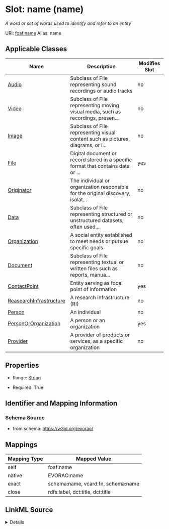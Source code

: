 

# Slot: name (name) 


_A word or set of words used to identify and refer to an entity_





URI: [foaf:name](http://xmlns.com/foaf/0.1/name)
Alias: name

<!-- no inheritance hierarchy -->





## Applicable Classes

| Name | Description | Modifies Slot |
| --- | --- | --- |
| [Audio](Audio.md) | Subclass of File representing sound recordings or audio tracks |  no  |
| [Video](Video.md) | Subclass of File representing moving visual media, such as recordings, presen... |  no  |
| [Image](Image.md) | Subclass of File representing visual content such as pictures, diagrams, or i... |  no  |
| [File](File.md) | Digital document or record stored in a specific format that contains data or ... |  yes  |
| [Originator](Originator.md) | The individual or organization responsible for the original discovery, isolat... |  no  |
| [Data](Data.md) | Subclass of File representing structured or unstructured datasets, often used... |  no  |
| [Organization](Organization.md) | A social entity established to meet needs or pursue specific goals |  no  |
| [Document](Document.md) | Subclass of File representing textual or written files such as reports, manua... |  no  |
| [ContactPoint](ContactPoint.md) | Entity serving as focal point of information |  yes  |
| [ReasearchInfrastructure](ReasearchInfrastructure.md) | A research infrastructure (RI) |  no  |
| [Person](Person.md) | An individual |  no  |
| [PersonOrOrganization](PersonOrOrganization.md) | A person or an organization |  yes  |
| [Provider](Provider.md) | A provider of products or services, as a specific organization |  no  |







## Properties

* Range: [String](String.md)

* Required: True





## Identifier and Mapping Information







### Schema Source


* from schema: https://w3id.org/evorao/




## Mappings

| Mapping Type | Mapped Value |
| ---  | ---  |
| self | foaf:name |
| native | EVORAO:name |
| exact | schema:name, vcard:fn, schema:name |
| close | rdfs:label, dct:title, dct:title |




## LinkML Source

<details>
```yaml
name: name
description: A word or set of words used to identify and refer to an entity
title: name
from_schema: https://w3id.org/evorao/
exact_mappings:
- schema:name
- vcard:fn
- schema:name
close_mappings:
- rdfs:label
- dct:title
- dct:title
rank: 1000
slot_uri: foaf:name
alias: name
domain_of:
- PersonOrOrganization
- File
- ContactPoint
range: string
required: true
multivalued: false

```
</details>